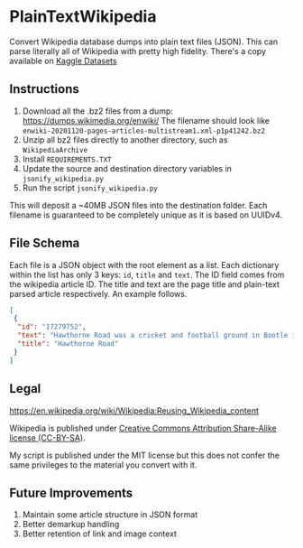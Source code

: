 # PlainTextWikipedia

Convert Wikipedia database dumps into plain text files (JSON). This can parse literally all of Wikipedia with pretty high fidelity. There's a copy available on [Kaggle Datasets](https://www.kaggle.com/ltcmdrdata/plain-text-wikipedia-202011)

## Instructions

1. Download all the .bz2 files from a dump: https://dumps.wikimedia.org/enwiki/ The filename should look like `enwiki-20201120-pages-articles-multistream1.xml-p1p41242.bz2`
2. Unzip all bz2 files directly to another directory, such as `WikipediaArchive`
3. Install `REQUIREMENTS.TXT`
4. Update the source and destination directory variables in `jsonify_wikipedia.py`
5. Run the script `jsonify_wikipedia.py` 

This will deposit a ~40MB JSON files into the destination folder. Each filename is guaranteed to be completely unique as it is based on UUIDv4. 

## File Schema

Each file is a JSON object with the root element as a list. Each dictionary within the list has only 3 keys: `id`, `title` and `text`. The ID field comes from the wikipedia article ID. The title and text are the page title and plain-text parsed article respectively. An example follows. 

```json
[
 {
  "id": "17279752",
  "text": "Hawthorne Road was a cricket and football ground in Bootle in England...",
  "title": "Hawthorne Road"
 }
]
```

## Legal

https://en.wikipedia.org/wiki/Wikipedia:Reusing_Wikipedia_content

Wikipedia is published under [Creative Commons Attribution Share-Alike license (CC-BY-SA)](https://en.wikipedia.org/wiki/Wikipedia:Text_of_Creative_Commons_Attribution-ShareAlike_3.0_Unported_License). 

My script is published under the MIT license but this does not confer the same privileges to the material you convert with it. 

## Future Improvements

1. Maintain some article structure in JSON format
2. Better demarkup handling
3. Better retention of link and image context
